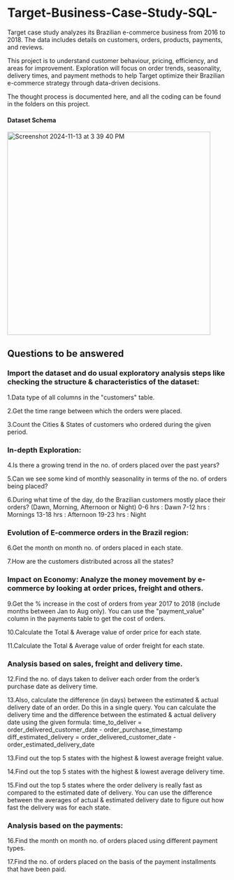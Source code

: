 # Target-Business-Case-Study-SQL-
Target case study analyzes its Brazilian e-commerce business from 2016 to 2018. The data includes details on customers, orders, products, payments, and reviews.

This project is to understand customer behaviour, pricing, efficiency, and areas for improvement. Exploration will focus on order trends, seasonality, delivery times, and payment methods to help Target optimize their Brazilian e-commerce strategy through data-driven decisions.

The thought process is documented here, and all the coding can be found in the folders on this project.

#### Dataset Schema

<img width="465" alt="Screenshot 2024-11-13 at 3 39 40 PM" src="https://github.com/user-attachments/assets/bd3db716-a4ab-4d60-8d42-728d59b3560c">



## Questions to be answered

### Import the dataset and do usual exploratory analysis steps like checking the structure & characteristics of the dataset:
1.Data type of all columns in the "customers" table.

2.Get the time range between which the orders were placed.

3.Count the Cities & States of customers who ordered during the given period.

### In-depth Exploration:
4.Is there a growing trend in the no. of orders placed over the past years?

5.Can we see some kind of monthly seasonality in terms of the no. of orders being placed?

6.During what time of the day, do the Brazilian customers mostly place their orders? (Dawn, Morning, Afternoon or Night)
0-6 hrs : Dawn
7-12 hrs : Mornings
13-18 hrs : Afternoon
19-23 hrs : Night

### Evolution of E-commerce orders in the Brazil region:
6.Get the month on month no. of orders placed in each state.

7.How are the customers distributed across all the states?

### Impact on Economy: Analyze the money movement by e-commerce by looking at order prices, freight and others.
9.Get the % increase in the cost of orders from year 2017 to 2018 (include months between Jan to Aug only).
You can use the "payment_value" column in the payments table to get the cost of orders.

10.Calculate the Total & Average value of order price for each state.

11.Calculate the Total & Average value of order freight for each state.

### Analysis based on sales, freight and delivery time.
12.Find the no. of days taken to deliver each order from the order’s purchase date as delivery time.

13.Also, calculate the difference (in days) between the estimated & actual delivery date of an order.
Do this in a single query.
You can calculate the delivery time and the difference between the estimated & actual delivery date using the given formula:
time_to_deliver = order_delivered_customer_date - order_purchase_timestamp
diff_estimated_delivery = order_delivered_customer_date - order_estimated_delivery_date

13.Find out the top 5 states with the highest & lowest average freight value.

14.Find out the top 5 states with the highest & lowest average delivery time.

15.Find out the top 5 states where the order delivery is really fast as compared to the estimated date of delivery.
You can use the difference between the averages of actual & estimated delivery date to figure out how fast the delivery was for each state.

### Analysis based on the payments:
16.Find the month on month no. of orders placed using different payment types.

17.Find the no. of orders placed on the basis of the payment installments that have been paid.

